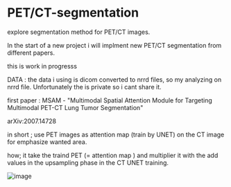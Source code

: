 # PET/CT-segmentation
explore segmentation method for PET/CT images.

In the start of a new project i will implment new PET/CT segmentation from different papers.

this is work in progresss 

DATA :  the data i using is dicom converted to nrrd files, so my analyzing on nrrd file. Unfortunately the is private so i cant share it.

first paper : MSAM - "Multimodal Spatial Attention Module for Targeting Multimodal PET-CT Lung Tumor Segmentation" 

arXiv:2007.14728

in short ; use PET images as attention map (train by UNET) on the CT image for emphasize wanted area. 

how; it take the traind PET (= attention map ) and multiplier it with the add values in the upsampling phase in the CT UNET training.

![image](https://user-images.githubusercontent.com/61969606/136341751-aba8e9b8-9c9f-4fb8-ada0-1de21bb526d8.png)





